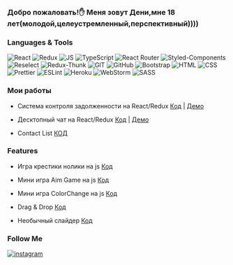 ### Добро пожаловать!✋ Меня зовут Дени,мне 18 лет(молодой,целеустремленный,перспективный)))) 

### Languages & Tools
![React](https://img.shields.io/badge/REACT-000?style=for-the-badge&logo=REACT)
![Redux](https://img.shields.io/badge/REDUX-000?style=for-the-badge&logo=Redux&logoColor=violet)
![JS](https://img.shields.io/badge/JavaScript-000?style=for-the-badge&logo=JavaScript&logoColor=yellow)
![TypeScript](https://img.shields.io/badge/TypeScript-000?style=for-the-badge&logo=TypeScript&logoColor=)
![React Router](https://img.shields.io/badge/ReactRouter-000?style=for-the-badge&logo=ReactRouter&logoColor=yellow)
![Styled-Components](https://img.shields.io/badge/StyledComponents-000?style=for-the-badge&logo=StyledComponents&logoColor=purpl)
![Reselect](https://img.shields.io/badge/RESELECT-000?style=for-the-badge&logo=&logoColor=1)
![Redux-Thunk](https://img.shields.io/badge/ReduxThunk-000?style=for-the-badge&logo=&logoColor=1)
![GIT](https://img.shields.io/badge/GIT-000?style=for-the-badge&logo=GIT)
![GitHub](https://img.shields.io/badge/ESLint-000?style=for-the-badge&logo=GitHub&logoColor=fff)
![Bootstrap](https://img.shields.io/badge/Bootstrap-000?style=for-the-badge&logo=Bootstrap)
![HTML](https://img.shields.io/badge/HTML-000?style=for-the-badge&logo=html&logoColor=red)
![CSS](https://img.shields.io/badge/CSS-000?style=for-the-badge&logo=css&logoColor=fff)
![Prettier](https://img.shields.io/badge/Prettier-000?style=for-the-badge&logo=Prettier&logoColor=yellow)
![ESLint](https://img.shields.io/badge/ESLint-000?style=for-the-badge&logo=ESLint&logoColor=fff)
![Heroku](https://img.shields.io/badge/Heroku-000?style=for-the-badge&logo=Heroku&logoColor=violet)
![WebStorm](https://img.shields.io/badge/WebStorm-000?style=for-the-badge&logo=WebStorm&logoColor=)
![SASS](https://img.shields.io/badge/SASS-000?style=for-the-badge&logo=SASS&logoColor=)



### Мои работы

- Система контроля задолженности на React/Redux
[Код](https://github.com/naurkhanov/acr) | [Демо](https://acrsystem.herokuapp.com/)
  
-  Десктопный чат на React/Redux
[Код](https://github.com/naurkhanov/react-chat-remastered) | [Демо](https://react-chat-remastered.herokuapp.com/)

- Contact List [КОД](https://github.com/naurkhanov/TestTaskContactList)   
   
### Features

- Игра крестики нолики на js [Код](https://github.com/naurkhanov/noughts-and-crosses)

- Мини игра Aim Game на js [Код](https://github.com/naurkhanov/aimGame)

- Мини игра ColorChange на js [Код](https://github.com/naurkhanov/colorGame)

- Drag & Drop [Код](https://github.com/naurkhanov/drag-drop)

- Необычный слайдер [Код](https://github.com/naurkhanov/slider)

### Follow Me

[![instagram](https://img.shields.io/badge/instagram-000?style=for-the-badge&logo=instagram&logoColor=B4068E)](https://www.instagram.com/nrh843/)